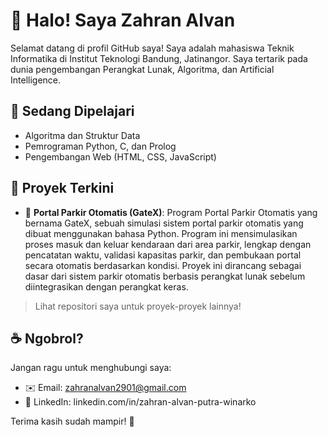 # 👋 Halo! Saya Zahran Alvan

Selamat datang di profil GitHub saya! Saya adalah mahasiswa Teknik Informatika di Institut Teknologi Bandung, Jatinangor. Saya tertarik pada dunia pengembangan Perangkat Lunak, Algoritma, dan Artificial Intelligence.

## 🧠 Sedang Dipelajari
- Algoritma dan Struktur Data
- Pemrograman Python, C, dan Prolog
- Pengembangan Web (HTML, CSS, JavaScript)


## 📂 Proyek Terkini
- 📌 **Portal Parkir Otomatis (GateX)**: Program Portal Parkir Otomatis yang bernama GateX, sebuah simulasi sistem portal parkir otomatis yang dibuat menggunakan bahasa Python. Program ini mensimulasikan proses masuk dan keluar kendaraan dari area parkir, lengkap dengan pencatatan waktu, validasi kapasitas parkir, dan pembukaan portal secara otomatis berdasarkan kondisi. Proyek ini dirancang sebagai dasar dari sistem parkir otomatis berbasis perangkat lunak sebelum diintegrasikan dengan perangkat keras.

> Lihat repositori saya untuk proyek-proyek lainnya!

## ☕ Ngobrol?
Jangan ragu untuk menghubungi saya:
- ✉️ Email: zahranalvan2901@gmail.com
- 💼 LinkedIn: linkedin.com/in/zahran-alvan-putra-winarko

Terima kasih sudah mampir! 🚀

<!---
Alvacodee/Alvacodee is a ✨ special ✨ repository because its `README.md` (this file) appears on your GitHub profile.
You can click the Preview link to take a look at your changes.
--->
